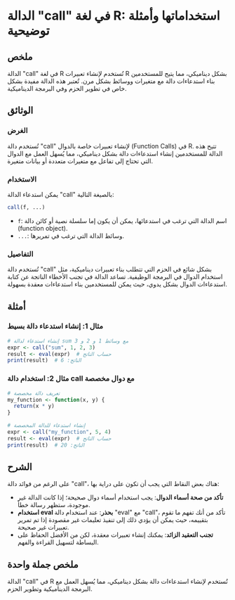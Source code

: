 <!--
Meta Description: # الدالة "call" في لغة R: استخداماتها وأمثلة توضيحية ## ملخص الدالة "call" في لغة R تُستخدم لإنشاء تعبيرات R بشكل ديناميكي، مما يتيح للمستخدمين بناء ا...
Meta Keywords: call, دالة, الدالة, بشكل, تعبيرات
-->

# الدالة "call" في لغة R: استخداماتها وأمثلة توضيحية

## ملخص
الدالة "call" في لغة R تُستخدم لإنشاء تعبيرات R بشكل ديناميكي، مما يتيح للمستخدمين بناء استدعاءات دالة مع متغيرات ووسائط بشكل مرن. تُعتبر هذه الدالة مفيدة بشكل خاص في تطوير الحزم وفي البرمجة الديناميكية.

## الوثائق
### الغرض
تُستخدم دالة "call" لإنشاء تعبيرات خاصة بالدوال (Function Calls) في R. تتيح هذه الدالة للمستخدمين إنشاء استدعاءات دالة بشكل ديناميكي، مما يُسهل العمل مع الدوال التي تحتاج إلى تفاعل مع متغيرات متعددة أو بيانات متغيرة.

### الاستخدام
يمكن استدعاء الدالة "call" بالصيغة التالية:
```R
call(f, ...)
```
- `f`: اسم الدالة التي ترغب في استدعائها، يمكن أن يكون إما سلسلة نصية أو كائن دالة (function object).
- `...`: وسائط الدالة التي ترغب في تمريرها.

### التفاصيل
تُستخدم دالة "call" بشكل شائع في الحزم التي تتطلب بناء تعبيرات ديناميكية، مثل استخدام الدوال في البرمجة الوظيفية. تساعد الدالة في تجنب الأخطاء الناتجة عن كتابة استدعاءات الدوال بشكل يدوي، حيث يمكن للمستخدمين بناء استدعاءات معقدة بسهولة.

## أمثلة
### مثال 1: إنشاء استدعاء دالة بسيط
```R
# إنشاء استدعاء لدالة sum مع وسائط 1 و 2 و 3
expr <- call("sum", 1, 2, 3)
result <- eval(expr)  # حساب الناتج
print(result)  # الناتج: 6
```

### مثال 2: استخدام دالة call مع دوال مخصصة
```R
# تعريف دالة مخصصة
my_function <- function(x, y) {
  return(x * y)
}

# إنشاء استدعاء للدالة المخصصة
expr <- call("my_function", 5, 4)
result <- eval(expr)  # حساب الناتج
print(result)  # الناتج: 20
```

## الشرح
على الرغم من فوائد دالة "call"، هناك بعض النقاط التي يجب أن تكون على دراية بها:
- **تأكد من صحة أسماء الدوال**: يجب استخدام أسماء دوال صحيحة؛ إذا كانت الدالة غير موجودة، ستظهر رسالة خطأ.
- **استخدام eval بحذر**: عند استخدام دالة "eval" مع "call"، تأكد من أنك تفهم ما تقوم بتقييمه، حيث يمكن أن يؤدي ذلك إلى تنفيذ تعليمات غير مقصودة إذا تم تمرير تعبيرات غير صحيحة.
- **تجنب التعقيد الزائد**: يمكنك إنشاء تعبيرات معقدة، لكن من الأفضل الحفاظ على البساطة لتسهيل القراءة والفهم.

## ملخص جملة واحدة
الدالة "call" في R تُستخدم لإنشاء استدعاءات دالة بشكل ديناميكي، مما يُسهل العمل مع البرمجة الديناميكية وتطوير الحزم.